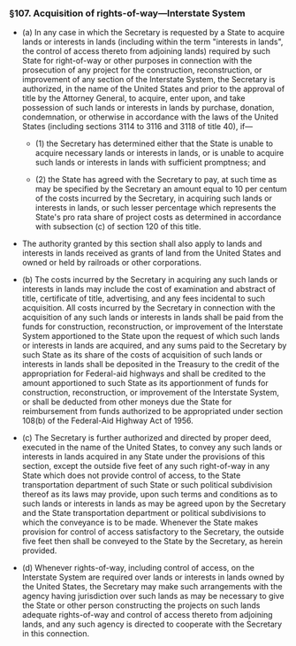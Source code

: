 ### §107. Acquisition of rights-of-way—Interstate System
* (a) In any case in which the Secretary is requested by a State to acquire lands or interests in lands (including within the term "interests in lands", the control of access thereto from adjoining lands) required by such State for right-of-way or other purposes in connection with the prosecution of any project for the construction, reconstruction, or improvement of any section of the Interstate System, the Secretary is authorized, in the name of the United States and prior to the approval of title by the Attorney General, to acquire, enter upon, and take possession of such lands or interests in lands by purchase, donation, condemnation, or otherwise in accordance with the laws of the United States (including sections 3114 to 3116 and 3118 of title 40), if—

  * (1) the Secretary has determined either that the State is unable to acquire necessary lands or interests in lands, or is unable to acquire such lands or interests in lands with sufficient promptness; and

  * (2) the State has agreed with the Secretary to pay, at such time as may be specified by the Secretary an amount equal to 10 per centum of the costs incurred by the Secretary, in acquiring such lands or interests in lands, or such lesser percentage which represents the State's pro rata share of project costs as determined in accordance with subsection (c) of section 120 of this title.


* The authority granted by this section shall also apply to lands and interests in lands received as grants of land from the United States and owned or held by railroads or other corporations.

* (b) The costs incurred by the Secretary in acquiring any such lands or interests in lands may include the cost of examination and abstract of title, certificate of title, advertising, and any fees incidental to such acquisition. All costs incurred by the Secretary in connection with the acquisition of any such lands or interests in lands shall be paid from the funds for construction, reconstruction, or improvement of the Interstate System apportioned to the State upon the request of which such lands or interests in lands are acquired, and any sums paid to the Secretary by such State as its share of the costs of acquisition of such lands or interests in lands shall be deposited in the Treasury to the credit of the appropriation for Federal-aid highways and shall be credited to the amount apportioned to such State as its apportionment of funds for construction, reconstruction, or improvement of the Interstate System, or shall be deducted from other moneys due the State for reimbursement from funds authorized to be appropriated under section 108(b) of the Federal-Aid Highway Act of 1956.

* (c) The Secretary is further authorized and directed by proper deed, executed in the name of the United States, to convey any such lands or interests in lands acquired in any State under the provisions of this section, except the outside five feet of any such right-of-way in any State which does not provide control of access, to the State transportation department of such State or such political subdivision thereof as its laws may provide, upon such terms and conditions as to such lands or interests in lands as may be agreed upon by the Secretary and the State transportation department or political subdivisions to which the conveyance is to be made. Whenever the State makes provision for control of access satisfactory to the Secretary, the outside five feet then shall be conveyed to the State by the Secretary, as herein provided.

* (d) Whenever rights-of-way, including control of access, on the Interstate System are required over lands or interests in lands owned by the United States, the Secretary may make such arrangements with the agency having jurisdiction over such lands as may be necessary to give the State or other person constructing the projects on such lands adequate rights-of-way and control of access thereto from adjoining lands, and any such agency is directed to cooperate with the Secretary in this connection.